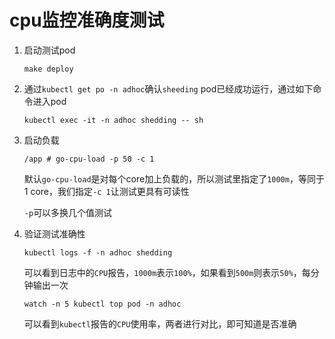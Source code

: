 # cpu监控准确度测试

1. 启动测试pod

   `make deploy`

2. 通过`kubectl get po -n adhoc`确认`sheeding` pod已经成功运行，通过如下命令进入pod

   `kubectl exec -it -n adhoc shedding -- sh`

3. 启动负载

   `/app # go-cpu-load -p 50 -c 1`

   默认`go-cpu-load`是对每个core加上负载的，所以测试里指定了`1000m`，等同于1 core，我们指定`-c 1`让测试更具有可读性

   `-p`可以多换几个值测试

4. 验证测试准确性

   `kubectl logs -f -n adhoc shedding`

   可以看到日志中的`CPU`报告，`1000m`表示`100%`，如果看到`500m`则表示`50%`，每分钟输出一次

   `watch -n 5 kubectl top pod -n adhoc`

   可以看到`kubectl`报告的`CPU`使用率，两者进行对比，即可知道是否准确

